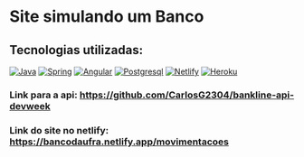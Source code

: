 # Site simulando um Banco

## Tecnologias utilizadas:
[![Java](https://img.shields.io/badge/Java-ED8B00?style=for-the-badge&logo=java&logoColor=white)](https://www.java.com/)
 [![Spring](https://img.shields.io/badge/Spring-6DB33F?style=for-the-badge&logo=spring&logoColor=white)](https://spring.io/projects/spring-boot)
 [![Angular](https://img.shields.io/badge/Angular-DD0031?style=for-the-badge&logo=angular&logoColor=white)](https://angular.io/)
  [![Postgresql](https://img.shields.io/badge/PostgreSQL-316192?style=for-the-badge&logo=postgresql&logoColor=white)](https://www.postgresql.org/)
 [![Netlify](https://img.shields.io/badge/Netlify-00C7B7?style=for-the-badge&logo=netlify&logoColor=white)](https://netlify.com)
 [![Heroku](https://img.shields.io/badge/Heroku-430098?style=for-the-badge&logo=heroku&logoColor=white)](https://heroku.com)

### Link para a api: https://github.com/CarlosG2304/bankline-api-devweek

### Link do site no netlify: https://bancodaufra.netlify.app/movimentacoes


